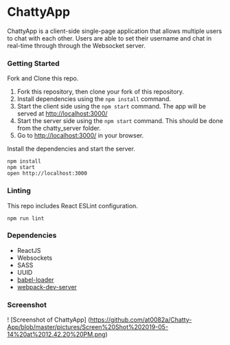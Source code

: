 ChattyApp 
=====================

ChattyApp is a client-side single-page application that allows multiple users to chat with each other. Users are able to set their username and chat in real-time through through the Websocket server.

### Getting Started

Fork and Clone this repo.

1. Fork this repository, then clone your fork of this repository.
2. Install dependencies using the `npm install` command.
3. Start the client side using the `npm start` command. The app will be served at <http://localhost:3000/>
4. Start the server side using the `npm start` command. This should be done from the chatty_server folder. 
5. Go to <http://localhost:3000/> in your browser.

Install the dependencies and start the server.

```
npm install
npm start
open http://localhost:3000
```

### Linting

This repo includes React ESLint configuration.

```
npm run lint
```

### Dependencies

* ReactJS
* Websockets
* SASS
* UUID
* [babel-loader](https://github.com/babel/babel-loader)
* [webpack-dev-server](https://github.com/webpack/webpack-dev-server)

### Screenshot 
! [Screenshot of ChattyApp] (https://github.com/at0082a/Chatty-App/blob/master/pictures/Screen%20Shot%202019-05-14%20at%2012.42.20%20PM.png)
